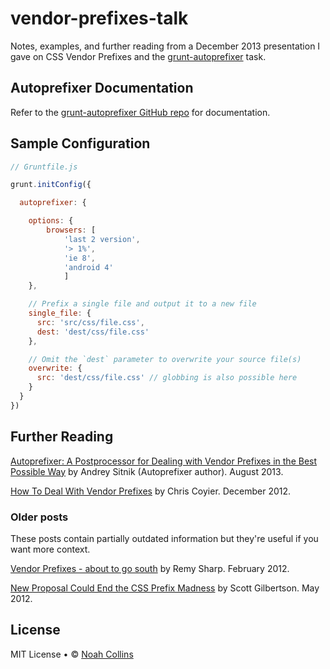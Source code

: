 vendor-prefixes-talk
====================

Notes, examples, and further reading from a December 2013 presentation I gave on CSS Vendor Prefixes and the [grunt-autoprefixer](https://github.com/nDmitry/grunt-autoprefixer) task.

## Autoprefixer Documentation

Refer to the [grunt-autoprefixer GitHub repo](https://github.com/nDmitry/grunt-autoprefixer) for documentation.

## Sample Configuration

```js
// Gruntfile.js

grunt.initConfig({

  autoprefixer: {

    options: {
        browsers: [
            'last 2 version',
            '> 1%',
            'ie 8',
            'android 4'
            ]
    },

    // Prefix a single file and output it to a new file
    single_file: {
      src: 'src/css/file.css',
      dest: 'dest/css/file.css'
    },

    // Omit the `dest` parameter to overwrite your source file(s)
    overwrite: {
      src: 'dest/css/file.css' // globbing is also possible here
    }
  }
})
```
## Further Reading

[Autoprefixer: A Postprocessor for Dealing with Vendor Prefixes in the Best Possible Way](http://css-tricks.com/autoprefixer/) by Andrey Sitnik (Autoprefixer author). August 2013.

[How To Deal With Vendor Prefixes](http://css-tricks.com/how-to-deal-with-vendor-prefixes/) by Chris Coyier. December 2012.

### Older posts

These posts contain partially outdated information but they're useful if you want more context.

[Vendor Prefixes - about to go south](http://remysharp.com/2012/02/09/vendor-prefixes-about-to-go-south/) by Remy Sharp. February 2012.

[New Proposal Could End the CSS Prefix Madness](http://www.webmonkey.com/2012/05/new-proposal-could-end-the-css-prefix-madness/) by Scott Gilbertson. May 2012.

## License

MIT License • © [Noah Collins](https://twitter.com/noahec)